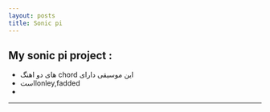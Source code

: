 ```yaml
---
layout: posts
title: Sonic pi
---
```



## My sonic pi project :

- های دو اهنگ chord این موسیقی دارای 
- استlonley,fadded 
- 



---


